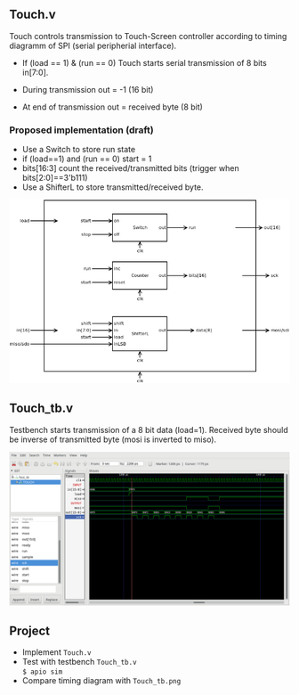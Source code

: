 ## Touch.v
Touch controls transmission to Touch-Screen controller according to timing diagramm of SPI (serial peripherial interface).

* If (load == 1) & (run == 0) Touch starts serial transmission of 8 bits in[7:0].

* During transmission out = -1 (16 bit)
* At end of transmission out = received byte (8 bit)

### Proposed implementation (draft)

* Use a Switch to store run state
* if (load==1) and (run == 0) start = 1
* bits[16:3] count the received/transmitted bits (trigger when bits[2:0]==3'b111)
* Use a ShifterL to store transmitted/received byte.

![](Touch.png)

## Touch_tb.v
Testbench starts transmission of a 8 bit data (load=1). Received byte should be inverse of transmitted byte (mosi is inverted to miso).

![](Touch_tb.png)
## Project
* Implement `Touch.v`
* Test with testbench `Touch_tb.v`  
`$ apio sim`
* Compare timing diagram with `Touch_tb.png`
